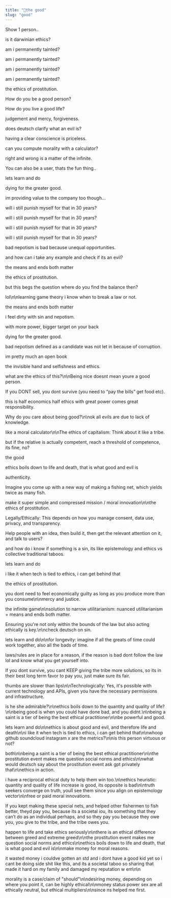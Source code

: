 ```yaml
---
title: "🌅the good"
slug: "good"
---
```


Show 1 person..

is it darwinian ethics?

am i permanently tainted?

am i permanently tainted?

am i permanently tainted?

am i permanently tainted?

the ethics of prostitution.

How do you be a good person?

How do you live a good life?

judgement and mercy, forgiveness.

does deutsch clarify what an evil is?

having a clear conscience is priceless.

can you compute morality with a calculator?

right and wrong is a matter of the infinite.

You can also be a user, thats the fun thing..

lets learn and do

dying for the greater good.

im providing value to the company too though...

will i still punish myself for that in 30 years?

will i still punish myself for that in 30 years?

will i still punish myself for that in 30 years?

will i still punish myself for that in 30 years?

bad nepotism is bad because unequal opportunities.

and how can i take any example and check if its an evil?

the means and ends both matter

the ethics of prostitution.

but this begs the question where do you find the balance then?

lol\n\nlearning game theory i know when to break a law or not.

the means and ends both matter

i feel dirty with sin and nepotism.

with more power, bigger target on your back

dying for the greater good.

bad nepotism defined as a candidate was not let in because of corruption.

im pretty much an open book

the invisible hand and selfishness and ethics.

what are the ethics of this?\n\nBeing nice doesnt mean youre a good person.

If you DONT sell, you dont survive (you need to “pay the bills” get food etc).

this is half economics half ethics
with great power comes great responsibility.

Why do you care about being good?\n\nok all evils are due to lack of knowledge.

like a moral calculator\n\nThe ethics of capitalism: Think about it like a tribe.

but if the relative is actually competent, reach a threshold of competence, its fine, no?

the good

ethics boils down to life and death, that is what good and evil is

authenticity.

Imagine you come up with a new way of making a fishing net, which yields twice as many fish.

make it super simple and compressed mission / moral innovation\n\nthe ethics of prostitution.

Legally/Ethically: This depends on how you manage consent, data use, privacy, and transparency.

Help people with an idea, then build it, then get the relevant attention on it, and talk to users?

and how do i know if something is a sin, its like epistemology and ethics vs collective traditional taboos.

lets learn and do

i like it when tech is tied to ethics, i can get behind that

the ethics of prostitution.

you dont need to feel economically guilty as long as you produce more than you consume\n\nmercy and justice.

the infinite game\n\nsolution to narrow utilitarianism: nuanced utilitarianism = means and ends both matter.

Ensuring you're not only within the bounds of the law but also acting ethically is key.\n\ncheck deutsch on sin.

lets learn and do\n\nfor longevity: imagine if all the greats of time could work together, also all the bads of time.

laws/rules are in place for a reason, if the reason is bad dont follow the law lol and know what you get yourself into.

If you dont survive, you cant KEEP giving the tribe more solutions, so its in their best long term favor to pay you, just make sure its fair.

thumbs are slower than lips\n\nTechnologically: Yes, it's possible with current technology and APIs, given you have the necessary permissions and infrastructure.

is he she admirable?\n\nethics boils down to the quantity and quality of life?\n\nbeing good is when you could have done bad, and you didnt.\n\nbeing a saint is a tier of being the best ethical practitioner\n\nbe powerful and good.

lets learn and do\n\nethics is about good and evil, and therefore life and death\n\ni like it when tech is tied to ethics, i can get behind that\n\nwhoop github soundcloud instagram x are the metrics?\n\nis this person virtuous or not?

both\n\nbeing a saint is a tier of being the best ethical practitioner\n\nthe prostitution event makes me question social norms and ethics\n\nwhat would deutsch say about the prostitution event ask gpt privately that\n\nethics in action.

i have a reciprocal ethical duty to help them win too.\n\nethics heuristic: quantity and quality of life increase is good, its opposite is bad\n\ntruth seekers converge on truth, youll see them since you align on epistemology vector\n\nfree or paid moral innovations.

If you kept making these special nets, and helped other fishermen to fish better, theyd pay you, because its a societal iou, its something that they can’t do as an individual perhaps, and so they pay you because they owe you, you give to the tribe, and the tribe owes you.

happen to life and take ethics seriously\n\nthere is an ethical difference between greed and extreme greed\n\nthe prostitution event makes me question social norms and ethics\n\nethics boils down to life and death, that is what good and evil is\n\nmake money for moral reasons.

it wasted money i couldve gotten an std and i dont have a good kid yet so i cant be doing side shit like this, and its a societal taboo so sharing that made it hard on my family and damaged my reputation w em\n\n

morality is a case/claim of "should"\n\ndesiring money, depending on where you point it, can be highly ethical\n\nmoney status power sex are all ethically neutral, but ethical multipliers\n\nsince ns helped me first.
